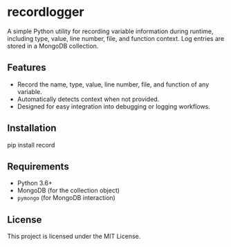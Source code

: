 # recordlogger

A simple Python utility for recording variable information during runtime, including type, value, line number, file, and function context. Log entries are stored in a MongoDB collection.

## Features

- Record the name, type, value, line number, file, and function of any variable.
- Automatically detects context when not provided.
- Designed for easy integration into debugging or logging workflows.

## Installation

pip install record

## Requirements

- Python 3.6+
- MongoDB (for the collection object)
- `pymongo` (for MongoDB interaction)

## License

This project is licensed under the MIT License.
